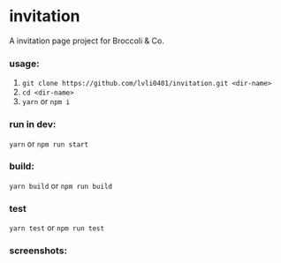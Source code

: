 # invitation

A invitation page project for Broccoli & Co.

### usage:

1. `git clone https://github.com/lvli0401/invitation.git <dir-name>`  
2. `cd <dir-name>`
3. `yarn` or `npm i`

### run in dev:

`yarn` or `npm run start`

### build:

`yarn build` or `npm run build`

### test
`yarn test` or `npm run test`

### screenshots:
